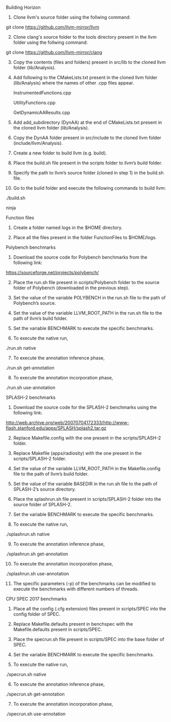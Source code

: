 Building Horizon

1) Clone llvm's source folder using the follwing command:

git clone https://github.com/llvm-mirror/llvm

2) Clone clang's source folder to the tools directory present in the llvm folder using the follwing command:

git clone https://github.com/llvm-mirror/clang

3) Copy the contents (files and folders) present in src/lib to the cloned llvm folder (lib/Analysis). 

4) Add following to the CMakeLists.txt present in the cloned llvm folder (lib/Analysis) where the names of other .cpp files appear.
   
   InstrumentedFunctions.cpp
   
   UtilityFunctions.cpp
   
   GetDynamicAAResults.cpp 

5) Add add_subdirectory (DynAA) at the end of CMakeLists.txt present in the cloned llvm folder (lib/Analysis).

6) Copy the DynAA folder present in src/include to the cloned llvm folder (include/llvm/Analysis).

7) Create a new folder to build llvm (e.g. build).

8) Place the build.sh file present in the scripts folder to llvm’s build folder.

9) Specify the path to llvm’s source folder (cloned in step 1) in the build.sh file.

10) Go to the build folder and execute the following commands to build llvm:

./build.sh

ninja


Function files

1) Create a folder named logs in the $HOME directory.

2) Place all the files present in the folder FunctionFiles to $HOME/logs.


Polybench benchmarks

1) Download the source code for Polybench benchmarks from the following link:

https://sourceforge.net/projects/polybench/

2) Place the run.sh file present in scripts/Polybench folder to the source folder of Polybench (downloaded in the previous step).

3) Set the value of the variable POLYBENCH in the run.sh file to the path of Polybench’s source.

4) Set the value of the variable LLVM_ROOT_PATH in the run.sh file to the path of llvm’s build folder.

5) Set the variable BENCHMARK to execute the specific benchmarks.

6) To execute the native run,

./run.sh native

7) To execute the annotation inference phase,

./run.sh get-annotation

8) To execute the annotation incorporation phase,

./run.sh use-annotation


SPLASH-2 benchmarks

1) Download the source code for the SPLASH-2 benchmarks using the following link:

http://web.archive.org/web/20070704172333/http://www-flash.stanford.edu/apps/SPLASH/splash2.tar.gz

2) Replace Makefile.config with the one present in the scripts/SPLASH-2 folder. 

3) Replace Makefile (apps/radiosity) with the one present in the scripts/SPLASH-2 folder. 

4) Set the value of the variable LLVM_ROOT_PATH in the Makefile.config file to the path of llvm’s build folder.

5) Set the value of the variable BASEDIR in the run.sh file to the path of SPLASH-2’s source directory.

6) Place the splashrun.sh file present in scripts/SPLASH-2 folder into the source folder of SPLASH-2.

7) Set the variable BENCHMARK to execute the specific benchmarks.

8) To execute the native run,

./splashrun.sh native

9) To execute the annotation inference phase,

./splashrun.sh get-annotation

10) To execute the annotation incorporation phase,

./splashrun.sh use-annotation

11) The specific parameters (-p) of the benchmarks can be modified to execute the benchmarks with different numbers of threads.


CPU SPEC 2017 benchmarks

1) Place all the config (.cfg extension) files present in scripts/SPEC into the config folder of SPEC.

2) Replace Makefile.defaults present in benchspec with the Makefile.defaults present in scripts/SPEC.

3) Place the specrun.sh file present in scripts/SPEC into the base folder of SPEC.

4) Set the variable BENCHMARK to execute the specific benchmarks.

5) To execute the native run,

./specrun.sh native

6) To execute the annotation inference phase,

./specrun.sh get-annotation

7) To execute the annotation incorporation phase,

./specrun.sh use-annotation

